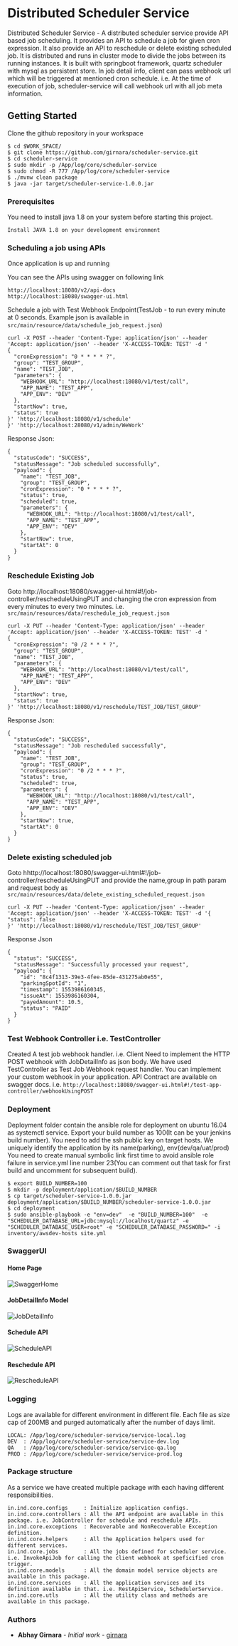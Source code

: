 # Distributed Scheduler Service

Distributed Scheduler Service - A distributed scheduler service provide API based job scheduling. It provides an API to schedule a job for given cron expression.
It also provide an API to reschedule or delete existing scheduled job. It is distributed and runs in cluster mode to divide the jobs between its running instances.
It is built with springboot framework, quartz scheduler with mysql as persistent store.
In job detail info, client can pass webhook url which will be triggered at mentioned cron schedule. i.e. At the time of execution of job, scheduler-service will call webhook url with all job meta information. 

## Getting Started

Clone the github repository in your workspace
```
$ cd $WORK_SPACE/
$ git clone https://github.com/girnara/scheduler-service.git
$ cd scheduler-service
$ sudo mkdir -p /App/log/core/scheduler-service
$ sudo chmod -R 777 /App/log/core/scheduler-service
$ ./mvnw clean package
$ java -jar target/scheduler-service-1.0.0.jar
```

### Prerequisites

You need to install java 1.8 on your system before starting this project.

```
Install JAVA 1.8 on your development environment
```

### Scheduling a job using APIs

Once application is up and running

You can see the APIs using swagger on following link

```
http://localhost:18080/v2/api-docs
http://localhost:18080/swagger-ui.html
```

Schedule a job with Test Webhook Endpoint(TestJob - to run every minute at 0 seconds. Example json is available in `src/main/resource/data/schedule_job_request.json`)

```
curl -X POST --header 'Content-Type: application/json' --header 'Accept: application/json' --header 'X-ACCESS-TOKEN: TEST' -d '
{
  "cronExpression": "0 * * * * ?",
  "group": "TEST_GROUP",
  "name": "TEST_JOB",
  "parameters": {
    "WEBHOOK_URL": "http://localhost:18080/v1/test/call",
    "APP_NAME": "TEST_APP",
    "APP_ENV": "DEV"
  },
  "startNow": true,
  "status": true
}' 'http://localhost:18080/v1/schedule'                                                                                                                               }' 'http://localhost:28080/v1/admin/WeWork'
```

Response Json:

```
{
  "statusCode": "SUCCESS",
  "statusMessage": "Job scheduled successfully",
  "payload": {
    "name": "TEST_JOB",
    "group": "TEST_GROUP",
    "cronExpression": "0 * * * * ?",
    "status": true,
    "scheduled": true,
    "parameters": {
      "WEBHOOK_URL": "http://localhost:18080/v1/test/call",
      "APP_NAME": "TEST_APP",
      "APP_ENV": "DEV"
    },
    "startNow": true,
    "startAt": 0
  }
}
```

### Reschedule Existing Job

Goto http://localhost:18080/swagger-ui.html#!/job-controller/rescheduleUsingPUT and changing the cron expression from every minutes to every two minutes. i.e. `src/main/resources/data/reschedule_job_request.json`
```
curl -X PUT --header 'Content-Type: application/json' --header 'Accept: application/json' --header 'X-ACCESS-TOKEN: TEST' -d '
{
  "cronExpression": "0 /2 * * * ?",
  "group": "TEST_GROUP",
  "name": "TEST_JOB",
  "parameters": {
    "WEBHOOK_URL": "http://localhost:18080/v1/test/call",
    "APP_NAME": "TEST_APP",
    "APP_ENV": "DEV"
  },
  "startNow": true,
  "status": true
}' 'http://localhost:18080/v1/reschedule/TEST_JOB/TEST_GROUP'
```

Response Json:
```
{
  "statusCode": "SUCCESS",
  "statusMessage": "Job rescheduled successfully",
  "payload": {
    "name": "TEST_JOB",
    "group": "TEST_GROUP",
    "cronExpression": "0 /2 * * * ?",
    "status": true,
    "scheduled": true,
    "parameters": {
      "WEBHOOK_URL": "http://localhost:18080/v1/test/call",
      "APP_NAME": "TEST_APP",
      "APP_ENV": "DEV"
    },
    "startNow": true,
    "startAt": 0
  }
}
```

### Delete existing scheduled job
Goto hhttp://localhost:18080/swagger-ui.html#!/job-controller/rescheduleUsingPUT and provide the name,group in path param and request body as `src/main/resources/data/delete_existing_scheduled_request.json`

```
curl -X PUT --header 'Content-Type: application/json' --header 'Accept: application/json' --header 'X-ACCESS-TOKEN: TEST' -d '{
"status": false
}' 'http://localhost:18080/v1/reschedule/TEST_JOB/TEST_GROUP'
```

Response Json
```
{
  "status": "SUCCESS",
  "statusMessage": "Successfully processed your request",
  "payload": {
    "id": "8c4f1313-39e3-4fee-85de-431275ab0e55",
    "parkingSpotId": "1",
    "timestamp": 1553986160345,
    "issueAt": 1553986160304,
    "payedAmount": 10.5,
    "status": "PAID"
  }
}
```

### Test Webhook Controller i.e. TestController
Created A test job webhook handler. i.e. Client Need to implement the HTTP POST webhook with JobDetailInfo as json body. We have used TestController as Test Job Webhook request handler. You can implement your custom webhook in your application.
API Contract are available on swagger docs. i.e. `http://localhost:18080/swagger-ui.html#!/test-app-controller/webhookUsingPOST`
 
### Deployment

Deployment folder contain the ansible role for deployment on ubuntu 16.04 as systemctl service.
Export your build number as 100(It can be your jenkins build number). You need to add the ssh public key on target hosts. We uniquely identify the application by its name(parking), env(dev/qa/uat/prod)
You need to create manual symbolic link first time to avoid ansible role failure in service.yml line number 23(You can comment out that task for first build and uncomment for subsequent build).
```
$ export BUILD_NUMBER=100
$ mkdir -p deployment/application/$BUILD_NUMBER
$ cp target/scheduler-service-1.0.0.jar deployment/application/$BUILD_NUMBER/scheduler-service-1.0.0.jar
$ cd deployment
$ sudo ansible-playbook -e "env=dev"  -e "BUILD_NUMBER=100"  -e "SCHEDULER_DATABASE_URL=jdbc:mysql://localhost/quartz" -e "SCHEDULER_DATABASE_USER=root" -e "SCHEDULER_DATABASE_PASSWORD=" -i inventory/awsdev-hosts site.yml
```

### SwaggerUI
#### Home Page
![SwaggerHome](./swagger.png "SwaggerHome")
#### JobDetailInfo Model
![JobDetailInfo](./model.png "JobDetailInfo")
#### Schedule API
![ScheduleAPI](./schedule.png "ScheduleAPI")
#### Reschedule API
![RescheduleAPI](./reschedule.png "RescheduleAPI")

### Logging
Logs are available for different environment in different file. Each file as size cap of 200MB and purged automatically after the number of days limit.
```
LOCAL: /App/log/core/scheduler-service/service-local.log
DEV  : /App/log/core/scheduler-service/service-dev.log
QA   : /App/log/core/scheduler-service/service-qa.log
PROD : /App/log/core/scheduler-service/service-prod.log
```

### Package structure
As a service we have created multiple package with each having different responsibilities.
```
in.ind.core.configs     : Initialize application configs.
in.ind.core.controllers : All the API endpoint are available in this package. i.e. JobController for schedule and reschedule APIs.
in.ind.core.exceptions  : Recoverable and NonRecoverable Exception definition.
in.ind.core.helpers     : All the Application helpers used for different services.
in.ind.core.jobs        : All the jobs defined for scheduler service. i.e. InvokeApiJob for calling the client webhook at speficified cron trigger.
in.ind.core.models      : All the domain model service objects are available in this package.
in.ind.core.services    : All the application services and its definition available in that. i.e. RestApiService, SchedulerService.
in.ind.core.utls        : All the utility class and methods are available in this package.
```

### Authors

* **Abhay Girnara** - *Initial work* - [girnara](https://github.com/girnara)
